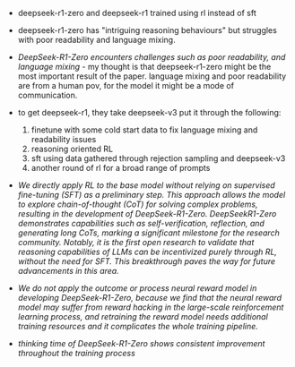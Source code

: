 * deepseek-r1-zero and deepseek-r1 trained using rl instead of sft
* deepseek-r1-zero has "intriguing reasoning behaviours" but struggles with poor readability and language mixing.
* *DeepSeek-R1-Zero encounters challenges such as poor readability, and language mixing* - my thought is that deepseek-r1-zero might be the most important result of the paper. language mixing and poor readability
are from a human pov, for the model it might be a mode of communication.

* to get deepseek-r1, they take deepseek-v3 put it through the following:
    1. finetune with some cold start data to fix language mixing and readability issues 
    2. reasoning oriented RL
    3. sft using data gathered through rejection sampling and deepseek-v3
    4. another round of rl for a broad range of prompts

* *We directly apply RL to the base model without relying on supervised fine-tuning (SFT) as a preliminary step. This approach allows the model to explore chain-of-thought (CoT) for solving complex problems, resulting in the development of DeepSeek-R1-Zero. DeepSeekR1-Zero demonstrates capabilities such as self-verification, reflection, and generating long CoTs, marking a significant milestone for the research community. Notably, it is the first open research to validate that reasoning capabilities of LLMs can be incentivized purely through RL, without the need for SFT. This breakthrough paves the way for future advancements in this area.*

* *We do not apply the outcome or process neural reward model in developing DeepSeek-R1-Zero, because we find that the neural reward model may suffer from reward hacking in the large-scale reinforcement learning process, and retraining the reward model needs additional training resources and it complicates the whole training pipeline.*

* *thinking time of DeepSeek-R1-Zero shows consistent improvement throughout the training process*